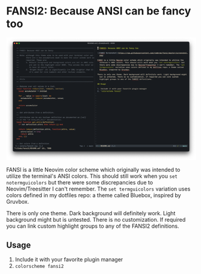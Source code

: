 # FANSI2: Because ANSI can be fancy too

![FANSI Screenshot](https://raw.githubusercontent.com/rombrom/fansi2/master/screenshot.png)

FANSI is a little Neovim color scheme which originally was intended to utilize the terminal's ANSI colors. This should still work when you `set notermguicolors` but there were some discrepancies due to Neovim/Treesitter I can't remember. The `set termguicolors` variation uses colors defined in my dotfiles repo: a theme called Bluebox, inspired by Gruvbox.

There is only one theme. Dark background will definitely work. Light background might but is untested. There is no customization. If required you can link custom highlight groups to any of the FANSI2 definitions.

## Usage

1. Include it with your favorite plugin manager
2. `colorscheme fansi2`
